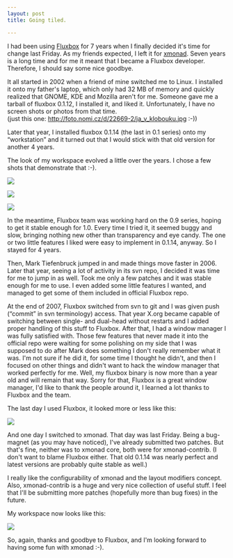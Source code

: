 ```yaml
---
layout: post
title: Going tiled.

---
```


[goingtiled1]:      https://store.lisk.in/tmp/perm/goingtiled_1.png
[goingtiled1small]: https://store.lisk.in/tmp/perm/goingtiled_1_small.jpg
[goingtiled2]:      https://store.lisk.in/tmp/perm/goingtiled_2.png
[goingtiled2small]: https://store.lisk.in/tmp/perm/goingtiled_2_small.jpg
[goingtiled3]:      https://store.lisk.in/tmp/perm/goingtiled_3.png
[goingtiled3small]: https://store.lisk.in/tmp/perm/goingtiled_3_small.jpg
[goingtiled4]:      https://store.lisk.in/tmp/perm/goingtiled_4.png
[goingtiled4small]: https://store.lisk.in/tmp/perm/goingtiled_4_small.jpg
[goingtiled5]:      https://store.lisk.in/tmp/perm/goingtiled_5.png
[goingtiled5small]: https://store.lisk.in/tmp/perm/goingtiled_5_small.jpg

[Fluxbox]: http://fluxbox.org/
[xmonad]: https://xmonad.org/

I had been using [Fluxbox][] for 7 years when I finally decided it's time for
change last Friday. As my friends expected, I left it for [xmonad][]. Seven
years is a long time and for me it meant that I became a Fluxbox developer.
Therefore, I should say some nice goodbye.

It all started in 2002 when a friend of mine switched me to Linux. I installed
it onto my father's laptop, which only had 32 MB of memory and quickly
realized that GNOME, KDE and Mozilla aren't for me. Someone gave me a tarball
of fluxbox 0.1.12, I installed it, and liked it. Unfortunately, I have no
screen shots or photos from that time.  
(just this one: <http://foto.nomi.cz/d/22669-2/ja_v_klobouku.jpg> :-))

Later that year, I installed fluxbox 0.1.14 (the last in 0.1 series) onto my
“workstation” and it turned out that I would stick with that old version for
another 4 years.

The look of my workspace evolved a little over the years. I chose a few shots
that demonstrate that :-).

[![][goingtiled1small]][goingtiled1]

[![][goingtiled2small]][goingtiled2]

[![][goingtiled3small]][goingtiled3]

In the meantime, Fluxbox team was working hard on the 0.9 series, hoping to
get it stable enough for 1.0. Every time I tried it, it seemed buggy and slow,
bringing nothing new other than transparency and eye candy. The one or two
little features I liked were easy to implement in 0.1.14, anyway. So I stayed
for 4 years.

Then, Mark Tiefenbruck jumped in and made things move faster in 2006. Later
that year, seeing a lot of activity in its svn repo, I decided it was time for
me to jump in as well. Took me only a few patches and it was stable enough for
me to use. I even added some little features I wanted, and managed to get some
of them included in official Fluxbox repo.

At the end of 2007, Fluxbox switched from svn to git and I was given push
(“commit” in svn terminology) access. That year X.org became capable of
switching between single- and dual-head without restarts and I added proper
handling of this stuff to Fluxbox. After that, I had a window manager I was
fully satisfied with. Those few features that never made it into the official
repo were waiting for some polishing on my side that I was supposed to do
after Mark does something I don't really remember what it was. I'm not sure if
he did it, for some time I thought he didn't, and then I focused on other
things and didn't want to hack the window manager that worked perfectly for
me. Well, my fluxbox binary is now more than a year old and will remain that
way. Sorry for that, Fluxbox is a great window manager, I'd like to thank the
people around it, I learned a lot thanks to Fluxbox and the team.

The last day I used Fluxbox, it looked more or less like this:

[![][goingtiled4small]][goingtiled4]

And one day I switched to xmonad. That day was last Friday. Being a bug-magnet
(as you may have noticed), I've already submitted two patches. But that's
fine, neither was to xmonad core, both were for xmonad-contrib. (I don't want
to blame Fluxbox either. That old 0.1.14 was nearly perfect and latest
versions are probably quite stable as well.)

I really like the configurability of xmonad and the layout modifiers concept.
Also, xmonad-contrib is a huge and very nice collection of useful stuff.
I feel that I'll be submitting more patches (hopefully more than bug fixes) in
the future.

My workspace now looks like this:

[![][goingtiled5small]][goingtiled5]

So, again, thanks and goodbye to Fluxbox, and I'm looking forward to having
some fun with xmonad :-).
